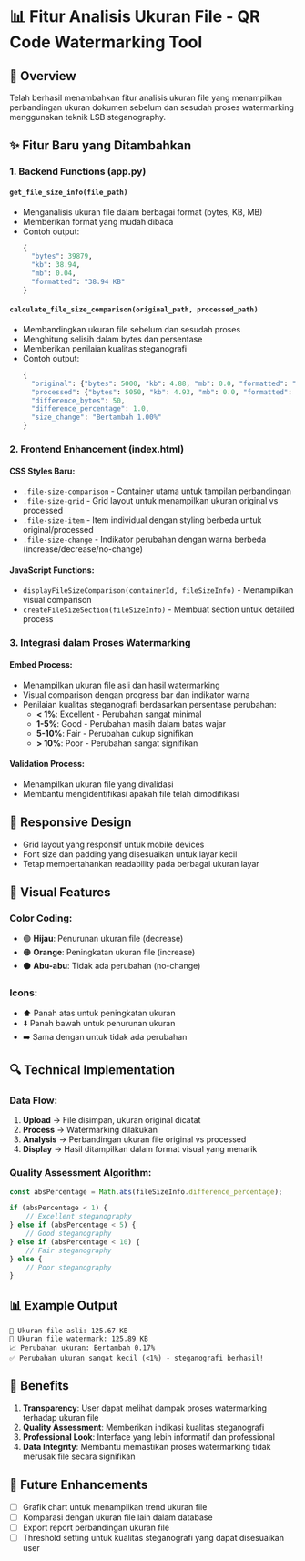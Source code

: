 # 📊 Fitur Analisis Ukuran File - QR Code Watermarking Tool

## 🎯 Overview
Telah berhasil menambahkan fitur analisis ukuran file yang menampilkan perbandingan ukuran dokumen sebelum dan sesudah proses watermarking menggunakan teknik LSB steganography.

## ✨ Fitur Baru yang Ditambahkan

### 1. **Backend Functions (app.py)**

#### `get_file_size_info(file_path)`
- Menganalisis ukuran file dalam berbagai format (bytes, KB, MB)
- Memberikan format yang mudah dibaca
- Contoh output:
  ```python
  {
    "bytes": 39879,
    "kb": 38.94,
    "mb": 0.04,
    "formatted": "38.94 KB"
  }
  ```

#### `calculate_file_size_comparison(original_path, processed_path)`
- Membandingkan ukuran file sebelum dan sesudah proses
- Menghitung selisih dalam bytes dan persentase
- Memberikan penilaian kualitas steganografi
- Contoh output:
  ```python
  {
    "original": {"bytes": 5000, "kb": 4.88, "mb": 0.0, "formatted": "4.88 KB"},
    "processed": {"bytes": 5050, "kb": 4.93, "mb": 0.0, "formatted": "4.93 KB"},
    "difference_bytes": 50,
    "difference_percentage": 1.0,
    "size_change": "Bertambah 1.00%"
  }
  ```

### 2. **Frontend Enhancement (index.html)**

#### **CSS Styles Baru:**
- `.file-size-comparison` - Container utama untuk tampilan perbandingan
- `.file-size-grid` - Grid layout untuk menampilkan ukuran original vs processed
- `.file-size-item` - Item individual dengan styling berbeda untuk original/processed
- `.file-size-change` - Indikator perubahan dengan warna berbeda (increase/decrease/no-change)

#### **JavaScript Functions:**
- `displayFileSizeComparison(containerId, fileSizeInfo)` - Menampilkan visual comparison
- `createFileSizeSection(fileSizeInfo)` - Membuat section untuk detailed process

### 3. **Integrasi dalam Proses Watermarking**

#### **Embed Process:**
- Menampilkan ukuran file asli dan hasil watermarking
- Visual comparison dengan progress bar dan indikator warna
- Penilaian kualitas steganografi berdasarkan persentase perubahan:
  - **< 1%**: Excellent - Perubahan sangat minimal
  - **1-5%**: Good - Perubahan masih dalam batas wajar
  - **5-10%**: Fair - Perubahan cukup signifikan
  - **> 10%**: Poor - Perubahan sangat signifikan

#### **Validation Process:**
- Menampilkan ukuran file yang divalidasi
- Membantu mengidentifikasi apakah file telah dimodifikasi

## 📱 Responsive Design
- Grid layout yang responsif untuk mobile devices
- Font size dan padding yang disesuaikan untuk layar kecil
- Tetap mempertahankan readability pada berbagai ukuran layar

## 🎨 Visual Features

### **Color Coding:**
- 🟢 **Hijau**: Penurunan ukuran file (decrease)
- 🟠 **Orange**: Peningkatan ukuran file (increase) 
- ⚫ **Abu-abu**: Tidak ada perubahan (no-change)

### **Icons:**
- ⬆️ Panah atas untuk peningkatan ukuran
- ⬇️ Panah bawah untuk penurunan ukuran
- ➡️ Sama dengan untuk tidak ada perubahan

## 🔍 Technical Implementation

### **Data Flow:**
1. **Upload** → File disimpan, ukuran original dicatat
2. **Process** → Watermarking dilakukan
3. **Analysis** → Perbandingan ukuran file original vs processed
4. **Display** → Hasil ditampilkan dalam format visual yang menarik

### **Quality Assessment Algorithm:**
```javascript
const absPercentage = Math.abs(fileSizeInfo.difference_percentage);

if (absPercentage < 1) {
    // Excellent steganography
} else if (absPercentage < 5) {
    // Good steganography
} else if (absPercentage < 10) {
    // Fair steganography
} else {
    // Poor steganography
}
```

## 📊 Example Output

```
📏 Ukuran file asli: 125.67 KB
📏 Ukuran file watermark: 125.89 KB
📈 Perubahan ukuran: Bertambah 0.17%
✅ Perubahan ukuran sangat kecil (<1%) - steganografi berhasil!
```

## 🚀 Benefits

1. **Transparency**: User dapat melihat dampak proses watermarking terhadap ukuran file
2. **Quality Assessment**: Memberikan indikasi kualitas steganografi
3. **Professional Look**: Interface yang lebih informatif dan professional
4. **Data Integrity**: Membantu memastikan proses watermarking tidak merusak file secara signifikan

## 🔧 Future Enhancements

- [ ] Grafik chart untuk menampilkan trend ukuran file
- [ ] Komparasi dengan ukuran file lain dalam database
- [ ] Export report perbandingan ukuran file
- [ ] Threshold setting untuk kualitas steganografi yang dapat disesuaikan user
